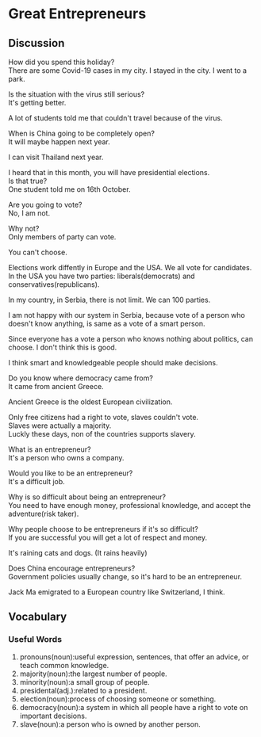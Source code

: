 # Great Entrepreneurs
## Discussion
How did you spend this holiday?  
There are some Covid-19 cases in my city. I stayed in the city. I went to a park.  

Is the situation with the virus still serious?  
It's getting better.  

A lot of students told me that couldn't travel because of the virus.  

When is China going to be completely open?  
It will maybe happen next year.  

I can visit Thailand next year.  

I heard that in this month, you will have presidential elections.  
Is that true?   
One student told me on 16th October.  

Are you going to vote?  
No, I am not.  

Why not?  
Only members of party can vote.  

You can't choose.  

Elections work diffently in Europe and the USA. We all vote for candidates.  
In the USA you have two parties: liberals(democrats) and conservatives(republicans).  

In my country, in Serbia, there is not limit. We can 100 parties.  

I am not happy with our system in Serbia, because vote of a person who doesn't know anything, is same as a vote of a smart person.  

Since everyone has a vote a person who knows nothing about politics, can choose. I don't think this is good.  

I think smart and knowledgeable people should make decisions.  

Do you know where democracy came from?  
It came from ancient Greece.  

Ancient Greece is the oldest European civilization.  

Only free citizens had a right to vote, slaves couldn't vote.  
Slaves were actually a majority.  
Luckly these days, non of the countries supports slavery.  

What is an entrepreneur?  
It's a person who owns a company.  

Would you like to be an entrepreneur?  
It's a difficult job.  

Why is so difficult about being an entrepreneur?  
You need to have enough money, professional knowledge, and accept the adventure(risk taker).  

Why people choose to be entrepreneurs if it's so difficult?  
If you are successful you will get a lot of respect and money.  

It's raining cats and dogs. (It rains heavily) 

Does China encourage entrepreneurs?  
Government policies usually change, so it's hard to be an entrepreneur.  

Jack Ma emigrated to a European country like Switzerland, I think.  


## Vocabulary
### Useful Words
1. pronouns(noun):useful expression, sentences, that offer an advice, or teach common knowledge.
1. majority(noun):the largest number of people.
1. minority(noun):a small group of people.
1. presidental(adj.):related to a president.
1. election(noun):process of choosing someone or something.
1. democracy(noun):a system in which all people have a right to vote on important decisions.
1. slave(noun):a person who is owned by another person.
